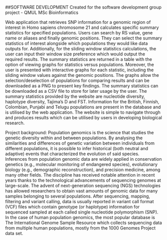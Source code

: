 ##SOFTWARE DEVELOPMENT
Created for the software development group project - QMUL MSc Bioinformatics 

Web application that retrieves SNP information for a genomic region of interest in Homo sapiens chromosome 21 and calculates specific summary statistics for specified populations. Users can search by RS value, gene name or aliases and finally genomic positions. They can select the summary statistics of interest alongside which populations they would like data outputs for. Additionally, for the sliding window statistics calculations, the user can input their window size preference which would output the required results. 
The summary statistics are returned in a table with the option of viewing graphs for statistics versus populations. Moreover, the user is presented with interactive graphs for each statistic, including the sliding window values against the genomic positions. The graphs allow the selection/deselection of populations for comparing results and can be downloaded as a PNG to present key findings. The summary statistics can be downloaded as a CSV file to store for later usage by the user. 
The summary statistics provided by the website are nucleotide diversity, haplotype diversity, Tajima’s D and FST. Information for the British, Finnish, Colombian, Punjabi and Telugu populations are present in the database and is utilised by the web application. The website is simple to navigate through and produces results which can be utilised by users in developing biological research.

Project background:
Population genomics is the science that studies the genetic diversity within and between 
populations. By analysing the similarities and differences of genetic variation between individuals 
from different populations, it is possible to infer historical (both neutral and adaptive) events that 
characterized the evolution of said species. Inferences from population genomic data are widely 
applied in conservation genetics (e.g., molecular monitoring of endangered species), evolutionary 
biology (e.g., demographic reconstruction), and precision medicine, among many other fields.
The discipline has received notable attention in recent years thanks to the technological 
advancements of sequencing genomes at large-scale. The advent of next-generation sequencing 
(NGS) technologies has allowed researchers to obtain vast amounts of genomic data for many 
samples belonging to several populations. After sequencing, mapping, filtering and variant calling, 
data is usually reported in variant call format (VCF) files which contain genotype (or haplotype) 
information for sequenced sampled at each called single nucleotide polymorphism (SNP). In the case 
of human population genomics, the most popular database is The International Genome Sample 
Resource which collects sequencing data from multiple human populations, mostly from the 1000 
Genomes Project data set.

